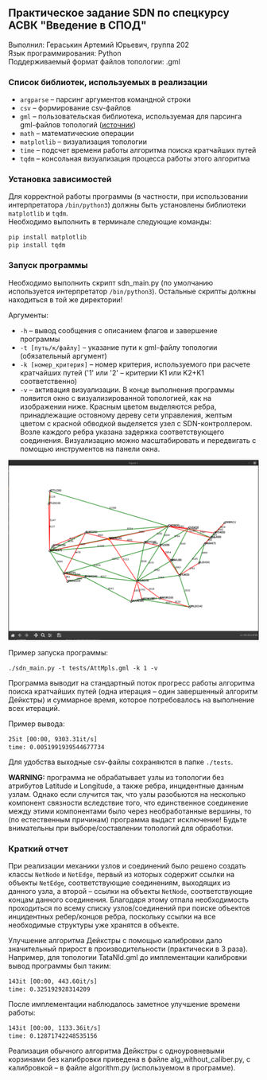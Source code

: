 ## Практическое задание SDN по спецкурсу АСВК "Введение в СПОД"
Выполнил: Гераськин Артемий Юрьевич, группа 202 \
Язык программирования: Python \
Поддерживаемый формат файлов топологии: .gml

### Список библиотек, используемых в реализации
* ```argparse``` – парсинг аргументов командной строки
* ```csv``` – формирование csv-файлов
* ```gml``` – пользовательская библиотека, используемая для парсинга gml-файлов топологий ([источник](https://github.com/icasdri/gml.py))
* ```math``` – математические операции
* ```matplotlib``` – визуализация топологии
* ```time``` – подсчет времени работы алгоритма поиска кратчайших путей
* ```tqdm``` – консольная визуализация процесса работы этого алгоритма

### Установка зависимостей
Для корректной работы программы (в частности, при использовании интерпретатора ```/bin/python3```) должны быть установлены библиотеки ```matplotlib``` и ```tqdm```. \
Необходимо выполнить в терминале следующие команды:
```
pip install matplotlib
pip install tqdm
```

### Запуск программы
Необходимо выполнить скрипт sdn_main.py (по умолчанию используется интерпретатор ```/bin/python3```). Остальные скрипты должны находиться в той же директории!

Аргументы:
* ```-h``` – вывод сообщения с описанием флагов и завершение программы
* ```-t [путь/к/файлу]``` – указание пути к gml-файлу топологии (обязательный аргумент)
* ```-k [номер_критерия]``` – номер критерия, используемого при расчете кратчайших путей ('1' или '2' – критерии K1 или K2+K1 соответственно)
* ```-v``` – активация визуализации. В конце выполнения программы появится окно с визуализированной топологией, как на изображении ниже. Красным цветом выделяются ребра, принадлежащие остовному дереву сети управления, желтым цветом с красной обводкой выделяется узел с SDN-контроллером. Возле каждого ребра указана задержка соответствующего соединения. Визуализацию можно масштабировать и передвигать с помощью инструментов на панели окна.

![](img/window.png)

Пример запуска программы:
```
./sdn_main.py -t tests/AttMpls.gml -k 1 -v
```

Программа выводит на стандартный поток прогресс работы алгоритма поиска кратчайших путей (одна итерация – один завершенный алгоритм Дейкстры) и суммарное время, которое потребовалось на выполнение всех итераций.

Пример вывода:
```
25it [00:00, 9303.31it/s]
time: 0.0051991939544677734
```

Для удобства выходные csv-файлы сохраняются в папке ```./tests```.

**WARNING:** программа не обрабатывает узлы из топологии без атрибутов Latitude и Longitude, а также ребра, инцидентные данным узлам. Однако если случится так, что узлы разобьются на несколько компонент связности вследствие того, что единственное соединение между этими компонентами было через необработанные вершины, то (по естественным причинам) программа выдаст исключение! Будьте внимательны при выборе/составлении топологий для обработки.

### Краткий отчет
При реализации механики узлов и соединений было решено создать классы ```NetNode``` и ```NetEdge```, первый из которых содержит ссылки на объекты ```NetEdge```, соответствующие соединениям, выходящих из данного узла, а второй – ссылки на объекты ```NetNode```, соответствующие концам данного соединения. Благодаря этому отпала необходимость проходиться по всему списку узлов/соединений при поиске объектов инцидентных ребер/концов ребра, поскольку ссылки на все необходимые структуры уже хранятся в объекте.

Улучшение алгоритма Дейкстры с помощью калибровки дало значительный прирост в производительности (практически в 3 раза). Например, для топологии TataNld.gml до имплементации калибровки вывод программы был таким:
```
143it [00:00, 443.60it/s]
time: 0.325192928314209
```

После имплементации наблюдалось заметное улучшение времени работы:
```
143it [00:00, 1133.36it/s]
time: 0.12871742248535156
```

Реализация обычного алгоритма Дейкстры с одноуровневыми корзинами без калибровки приведена в файле alg_without_caliber.py, с калибровкой – в файле algorithm.py (используемом в программе).
